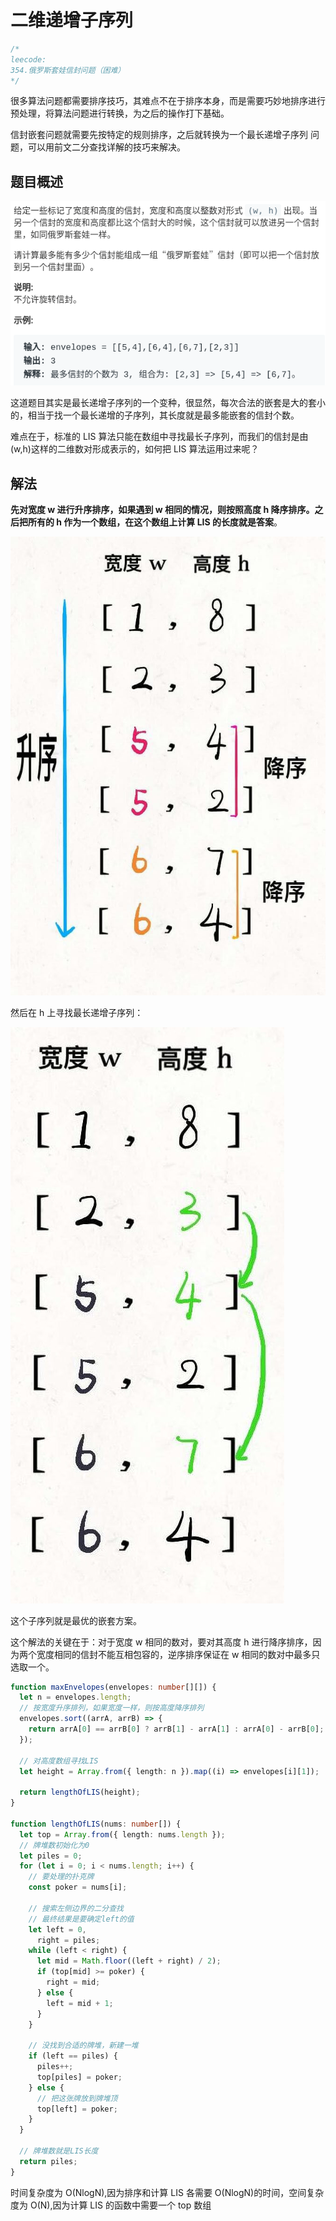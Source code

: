 # 二维递增子序列

```typescript
/*
leecode:
354.俄罗斯套娃信封问题（困难）
*/
```

很多算法问题都需要排序技巧，其难点不在于排序本身，而是需要巧妙地排序进行预处理，将算法问题进行转换，为之后的操作打下基础。

信封嵌套问题就需要先按特定的规则排序，之后就转换为一个最长递增子序列 问题，可以用前文二分查找详解的技巧来解决。

## 题目概述

![二维递增子序列1](../../../../resource/blogs/images/algorithm/二维递增子序列1.png)

这道题目其实是最长递增子序列的一个变种，很显然，每次合法的嵌套是大的套小的，相当于找一个最长递增的子序列，其长度就是最多能嵌套的信封个数。

难点在于，标准的 LIS 算法只能在数组中寻找最长子序列，而我们的信封是由(w,h)这样的二维数对形成表示的，如何把 LIS 算法运用过来呢？

## 解法

**先对宽度 w 进行升序排序，如果遇到 w 相同的情况，则按照高度 h 降序排序。之后把所有的 h 作为一个数组，在这个数组上计算 LIS 的长度就是答案**。

![二维递增子序列2](../../../../resource/blogs/images/algorithm/二维递增子序列2.jpeg)

然后在 h 上寻找最长递增子序列：

![二维递增子序列3](../../../../resource/blogs/images/algorithm/二维递增子序列3.jpeg)

这个子序列就是最优的嵌套方案。

这个解法的关键在于：对于宽度 w 相同的数对，要对其高度 h 进行降序排序，因为两个宽度相同的信封不能互相包容的，逆序排序保证在 w 相同的数对中最多只选取一个。

```typescript
function maxEnvelopes(envelopes: number[][]) {
  let n = envelopes.length;
  // 按宽度升序排列，如果宽度一样，则按高度降序排列
  envelopes.sort((arrA, arrB) => {
    return arrA[0] == arrB[0] ? arrB[1] - arrA[1] : arrA[0] - arrB[0];
  });

  // 对高度数组寻找LIS
  let height = Array.from({ length: n }).map((i) => envelopes[i][1]);

  return lengthOfLIS(height);
}

function lengthOfLIS(nums: number[]) {
  let top = Array.from({ length: nums.length });
  // 牌堆数初始化为0
  let piles = 0;
  for (let i = 0; i < nums.length; i++) {
    // 要处理的扑克牌
    const poker = nums[i];

    // 搜索左侧边界的二分查找
    // 最终结果是要确定left的值
    let left = 0,
      right = piles;
    while (left < right) {
      let mid = Math.floor((left + right) / 2);
      if (top[mid] >= poker) {
        right = mid;
      } else {
        left = mid + 1;
      }
    }

    // 没找到合适的牌堆，新建一堆
    if (left == piles) {
      piles++;
      top[piles] = poker;
    } else {
      // 把这张牌放到牌堆顶
      top[left] = poker;
    }
  }

  // 牌堆数就是LIS长度
  return piles;
}
```

时间复杂度为 O(NlogN),因为排序和计算 LIS 各需要 O(NlogN)的时间，空间复杂度为 O(N),因为计算 LIS 的函数中需要一个 top 数组
